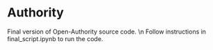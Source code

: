 # Authority

Final version of Open-Authority source code. \n
Follow instructions in final_script.ipynb to run the code.
